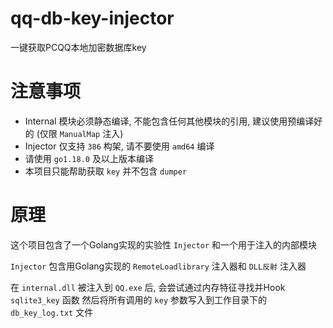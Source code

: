 # qq-db-key-injector
一键获取PCQQ本地加密数据库key

# 注意事项
- Internal 模块必须静态编译, 不能包含任何其他模块的引用, 建议使用预编译好的 (仅限 `ManualMap` 注入)
- Injector 仅支持 `386` 构架, 请不要使用 `amd64` 编译
- 请使用 `go1.18.0` 及以上版本编译
- 本项目只能帮助获取 `key` 并不包含 `dumper`

# 原理
这个项目包含了一个Golang实现的实验性 `Injector` 和一个用于注入的内部模块

`Injector` 包含用Golang实现的 `RemoteLoadlibrary` 注入器和 `DLL反射` 注入器

在 `internal.dll` 被注入到 `QQ.exe` 后, 会尝试通过内存特征寻找并Hook `sqlite3_key` 函数
然后将所有调用的 `key` 参数写入到工作目录下的 `db_key_log.txt` 文件
